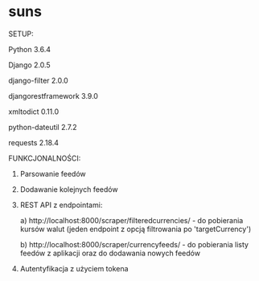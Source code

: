 # suns

SETUP:

Python 3.6.4

Django              2.0.5

django-filter       2.0.0

djangorestframework 3.9.0

xmltodict           0.11.0

python-dateutil     2.7.2

requests            2.18.4

FUNKCJONALNOŚCI:

  1. Parsowanie feedów
  2. Dodawanie kolejnych feedów
  3. REST API z endpointami:
  
      a) http://localhost:8000/scraper/filteredcurrencies/ - do pobierania kursów walut (jeden endpoint z opcją filtrowania po 'targetCurrency')
      
      b) http://localhost:8000/scraper/currencyfeeds/ - do pobierania listy feedów z aplikacji oraz do dodawania nowych feedów
      
  4. Autentyfikacja z użyciem tokena

